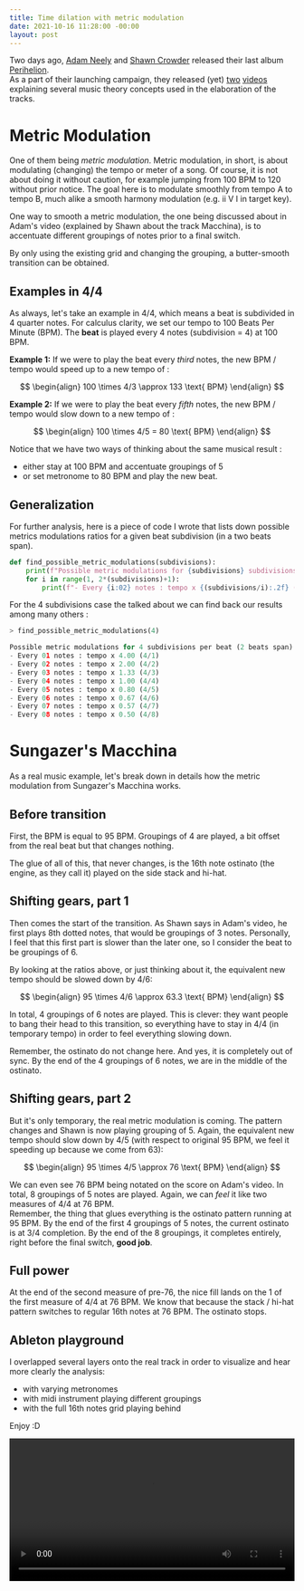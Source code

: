 ```yaml
---
title: Time dilation with metric modulation
date: 2021-10-16 11:28:00 -00:00
layout: post
---
```


Two days ago, [Adam Neely](https://www.youtube.com/channel/UCnkp4xDOwqqJD7sSM3xdUiQ) and [Shawn Crowder](https://www.youtube.com/channel/UCiPApSjDJ_ShVUbCFZRzxQQ) released their last album [Perihelion](https://sungazermusic.bandcamp.com/album/perihelion).  
As a part of their launching campaign, they released (yet) [two](https://youtu.be/_d8wApjLuf8) [videos](https://youtu.be/ACA-i8BOr9Q) explaining several music theory concepts used in the elaboration of the tracks.

# Metric Modulation

One of them being *metric modulation*. Metric modulation, in short, is about modulating (changing) the tempo or meter of a song. Of course, it is not about doing it without caution, for example jumping from 100 BPM to 120 without prior notice. The goal here is to modulate smoothly from tempo A to tempo B, much alike a smooth harmony modulation (e.g. ii V I in target key).

One way to smooth a metric modulation, the one being discussed about in Adam's video (explained by Shawn about the track Macchina), is to accentuate different groupings of notes prior to a final switch. 

By only using the existing grid and changing the grouping, a butter-smooth transition can be obtained.

## Examples in 4/4

As always, let's take an example in 4/4, which means a beat is subdivided in 4 quarter notes. For calculus clarity, we set our tempo to 100 Beats Per Minute (BPM). The **beat** is played every 4 notes (subdivision = 4) at 100 BPM.

**Example 1:** If we were to play the beat every *third* notes, the new BPM / tempo would speed up to a new tempo of :

$$
\begin{align}
   100 \times 4/3 \approx 133 \text{ BPM}
\end{align}
 $$

 **Example 2:** If we were to play the beat every *fifth* notes, the new BPM / tempo would slow down to a new tempo of :

$$
\begin{align}
   100 \times 4/5 = 80 \text{ BPM}
\end{align}
$$

Notice that we have two ways of thinking about the same musical result :
- either stay at 100 BPM and accentuate groupings of 5
- or set metronome to 80 BPM and play the new beat.

## Generalization

For further analysis, here is a piece of code I wrote that lists down possible metrics modulations ratios for a given beat subdivision (in a two beats span).

```python
def find_possible_metric_modulations(subdivisions):
    print(f"Possible metric modulations for {subdivisions} subdivisions per beat (2 beats span)")
    for i in range(1, 2*(subdivisions)+1):
        print(f"- Every {i:02} notes : tempo x {(subdivisions/i):.2f} ({subdivisions}/{i})")
```

For the 4 subdivisions case the talked about we can find back our results among many others : 

```python
> find_possible_metric_modulations(4)

Possible metric modulations for 4 subdivisions per beat (2 beats span)
- Every 01 notes : tempo x 4.00 (4/1)
- Every 02 notes : tempo x 2.00 (4/2)
- Every 03 notes : tempo x 1.33 (4/3)
- Every 04 notes : tempo x 1.00 (4/4)
- Every 05 notes : tempo x 0.80 (4/5)
- Every 06 notes : tempo x 0.67 (4/6)
- Every 07 notes : tempo x 0.57 (4/7)
- Every 08 notes : tempo x 0.50 (4/8)
```
# Sungazer's Macchina

As a real music example, let's break down in details how the metric modulation from Sungazer's Macchina works.

## Before transition
First, the BPM is equal to 95 BPM. Groupings of 4 are played, a bit offset from the real beat but that changes nothing. 

The glue of all of this, that never changes, is the 16th note ostinato (the engine, as they call it) played on the side stack and hi-hat.

## Shifting gears, part 1
Then comes the start of the transition. As Shawn says in Adam's video, he first plays 8th dotted notes, that would be groupings of 3 notes. Personally, I feel that this first part is slower than the later one, so I consider the beat to be groupings of 6.  

By looking at the ratios above, or just thinking about it, the equivalent new tempo should be slowed down by 4/6: 
 
$$
\begin{align}
   95 \times 4/6 \approx 63.3 \text{ BPM}
\end{align}
$$

In total, 4 groupings of 6 notes are played. This is clever: they want people to bang their head to this transition, so everything have to stay in 4/4 (in temporary tempo) in order to feel everything slowing down.

Remember, the ostinato do not change here. And yes, it is completely out of sync. By the end of the 4 groupings of 6 notes, we are in the middle of the ostinato.

## Shifting gears, part 2
But it's only temporary, the real metric modulation is coming. The pattern changes and Shawn is now playing grouping of 5. Again, the equivalent new tempo should slow down by 4/5 (with respect to original 95 BPM, we feel it speeding up because we come from 63): 

$$
\begin{align}
   95 \times 4/5 \approx 76 \text{ BPM}
\end{align}
$$

We can even see 76 BPM being notated on the score on Adam's video.
In total, 8 groupings of 5 notes are played. Again, we can *feel* it like two measures of 4/4 at 76 BPM.  
Remember, the thing that glues everything is the ostinato pattern running at 95 BPM. By the end of the first 4 groupings of 5 notes, the current ostinato is at 3/4 completion. By the end of the 8 groupings, it completes entirely, right before the final switch, **good job**.

## Full power
At the end of the second measure of pre-76, the nice fill lands on the 1 of the first measure of 4/4 at 76 BPM. We know that because the stack / hi-hat pattern switches to regular 16th notes at 76 BPM. The ostinato stops.

## Ableton playground

I overlapped several layers onto the real track in order to visualize and hear more clearly the analysis:
- with varying metronomes
- with midi instrument playing different groupings
- with the full 16th notes grid playing behind

Enjoy :D

<div style="text-align:center;">
<video controls style="margin: 0 auto; width: 100%; max-width: 1020px;">
```
   <source src="../images/explain_machina.mp4" type="video/mp4" />
```
   </video>
</div>